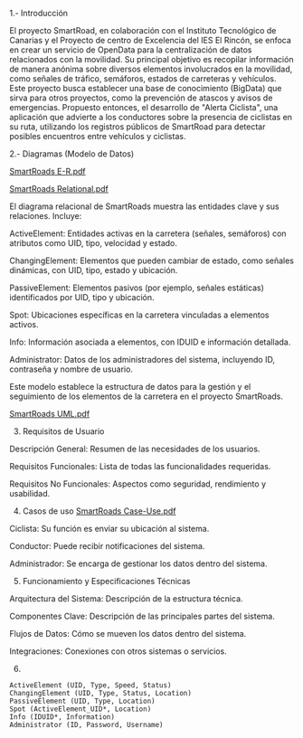 1.- Introducción

El proyecto SmartRoad, en colaboración con el Instituto Tecnológico de Canarias y el Proyecto de centro de Excelencia del IES El Rincón, se enfoca en crear un servicio de OpenData para la centralización de datos relacionados con la movilidad. Su principal objetivo es recopilar información de manera anónima sobre diversos elementos involucrados en la movilidad, como señales de tráfico, semáforos, estados de carreteras y vehículos. Este proyecto busca establecer una base de conocimiento (BigData) que sirva para otros proyectos, como la prevención de atascos y avisos de emergencias. Propuesto entonces, el desarrollo de "Alerta Ciclista", una aplicación que advierte a los conductores sobre la presencia de ciclistas en su ruta, utilizando los registros públicos de SmartRoad para detectar posibles encuentros entre vehículos y ciclistas.

2.- Diagramas (Modelo de Datos)

[SmartRoads E-R.pdf](https://github.com/DiegoOrtegaElRincon/SmartRoadsProject/files/13675437/SmartRoads.E-R.pdf)

[SmartRoads Relational.pdf](https://github.com/DiegoOrtegaElRincon/SmartRoadsProject/files/13675454/SmartRoads.Relational.pdf)

El diagrama relacional de SmartRoads muestra las entidades clave y sus relaciones. Incluye:

ActiveElement: Entidades activas en la carretera (señales, semáforos) con atributos como UID, tipo, velocidad y estado.

ChangingElement: Elementos que pueden cambiar de estado, como señales dinámicas, con UID, tipo, estado y ubicación.

PassiveElement: Elementos pasivos (por ejemplo, señales estáticas) identificados por UID, tipo y ubicación.

Spot: Ubicaciones específicas en la carretera vinculadas a elementos activos.

Info: Información asociada a elementos, con IDUID e información detallada.

Administrator: Datos de los administradores del sistema, incluyendo ID, contraseña y nombre de usuario.


Este modelo establece la estructura de datos para la gestión y el seguimiento de los elementos de la carretera en el proyecto SmartRoads.

[SmartRoads UML.pdf](https://github.com/DiegoOrtegaElRincon/SmartRoadsProject/files/13675456/SmartRoads.UML.pdf)


3. Requisitos de Usuario

Descripción General: Resumen de las necesidades de los usuarios.

Requisitos Funcionales: Lista de todas las funcionalidades requeridas.

Requisitos No Funcionales: Aspectos como seguridad, rendimiento y usabilidad.


4. Casos de uso
[SmartRoads Case-Use.pdf](https://github.com/DiegoOrtegaElRincon/SmartRoadsProject/files/13675424/SmartRoads.Case-Use.pdf)

Ciclista: Su función es enviar su ubicación al sistema.

Conductor: Puede recibir notificaciones del sistema.

Administrador: Se encarga de gestionar los datos dentro del sistema.

5. Funcionamiento y Especificaciones Técnicas

Arquitectura del Sistema: Descripción de la estructura técnica.

Componentes Clave: Descripción de las principales partes del sistema.

Flujos de Datos: Cómo se mueven los datos dentro del sistema.

Integraciones: Conexiones con otros sistemas o servicios.

6.

    ActiveElement (UID, Type, Speed, Status)
    ChangingElement (UID, Type, Status, Location)
    PassiveElement (UID, Type, Location)
    Spot (ActiveElement_UID*, Location)
    Info (IDUID*, Information)
    Administrator (ID, Password, Username)




